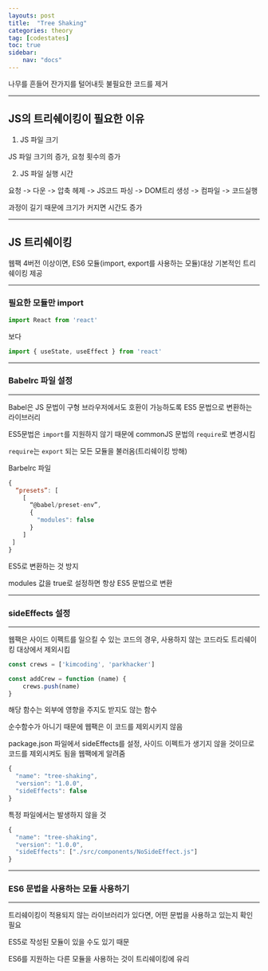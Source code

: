 ```yaml
---
layouts: post
title:  "Tree Shaking"
categories: theory
tag: [codestates]
toc: true
sidebar:
    nav: "docs"
---
```


나무를 흔들어 잔가지를 털어내듯 불필요한 코드를 제거

---

## JS의 트리쉐이킹이 필요한 이유

1. JS 파일 크기

  JS 파일 크기의 증가, 요청 횟수의 증가

2. JS 파일 실행 시간

  요청 -> 다운 -> 압축 헤제 -> JS코드 파싱 -> DOM트리 생성 -> 컴파일 -> 코드실행

  과정이 길기 때문에 크기가 커지면 시간도 증가

---

## JS 트리쉐이킹

웹팩 4버전 이상이면, ES6 모듈(import, export를 사용하는 모듈)대상 기본적인 트리쉐이킹 제공

---

### 필요한 모듈만 import

```js
import React from 'react'
```
보다
```js
import { useState, useEffect } from 'react'
```

---

### Babelrc 파일 설정
---

Babel은 JS 문법이 구형 브라우저에서도 호환이 가능하도록 ES5 문법으로 변환하는 라이브러리

ES5문법은 `import`를 지원하지 않기 때문에 commonJS 문법의 `require`로 변경시킴

`require`는 `export` 되는 모든 모듈을 불러옴(트리쉐이킹 방해)

Barbelrc 파일
```js
{
  “presets”: [ 
    [
      “@babel/preset-env”,
      {
	    "modules": false
      }
    ]
 ]
}
```
ES5로 변환하는 것 방지

modules 값을 true로 설정하면 항상 ES5 문법으로 변환

---

### sideEffects 설정
---

웹팩은 사이드 이펙트를 일으킬 수 있는 코드의 경우, 사용하지 않는 코드라도 트리쉐이킹 대상에서 제외시킴

```js
const crews = ['kimcoding', 'parkhacker']

const addCrew = function (name) {
	crews.push(name)
}
```
해당 함수는 외부에 영향을 주지도 받지도 않는 함수

순수함수가 아니기 때문에 웹팩은 이 코드를 제외시키지 않음

package.json 파일에서 sideEffects를 설정, 사이드 이펙트가 생기지 않을 것이므로 코드를 제외시켜도 됨을 웹팩에게 알려줌

```js
{
  "name": "tree-shaking",
  "version": "1.0.0",
  "sideEffects": false
}
```

특정 파일에서는 발생하지 않을 것
```js
{
  "name": "tree-shaking",
  "version": "1.0.0",
  "sideEffects": ["./src/components/NoSideEffect.js"]
}
```

---

### ES6 문법을 사용하는 모듈 사용하기
---

트리쉐이킹이 적용되지 않는 라이브러리가 있다면, 어떤 문법을 사용하고 있는지 확인 필요

ES5로 작성된 모듈이 있을 수도 있기 때문

ES6를 지원하는 다른 모듈을 사용하는 것이 트리쉐이킹에 유리